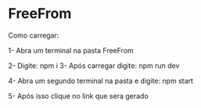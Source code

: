 # FreeFrom

Como carregar:

1- Abra um terminal na pasta FreeFrom

2- Digite: npm i
3- Após carregar digite: npm run dev

4- Abra um segundo terminal na pasta e digite: npm start

5- Após isso clique no link que sera gerado
